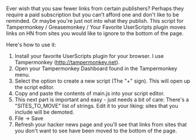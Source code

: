 Ever wish that you saw fewer links from certain publishers? Perhaps they require a paid subscription but you can't afford one and don't like to be reminded. Or maybe you're just not into what they publish.
This script for Tampermonkey / Greasemonkey / Your Favorite UserScripts plugin moves links on HN from sites you would like to ignore to the bottom of the page.

Here's how to use it:
1. Install your favorite UserScripts plugin for your browser. I use Tampermonkey (http://tampermonkey.net).
2. Open your Tampermonkey Dashboard found in the Tampermonkey menu.
3. Select the option to create a new script (The "+" sign). This will open up the script editor.
4. Copy and paste the contents of main.js into your script editor.
5. This next part is important and easy - just needs a bit of care: There's a "SITES_TO_MOVE" list of strings. Edit it to your liking: sites that you include will be demoted.
6. File -> Save
7. Refresh your hacker news page and you'll see that links from sites that you don't want to see have been moved to the bottom of the page.
